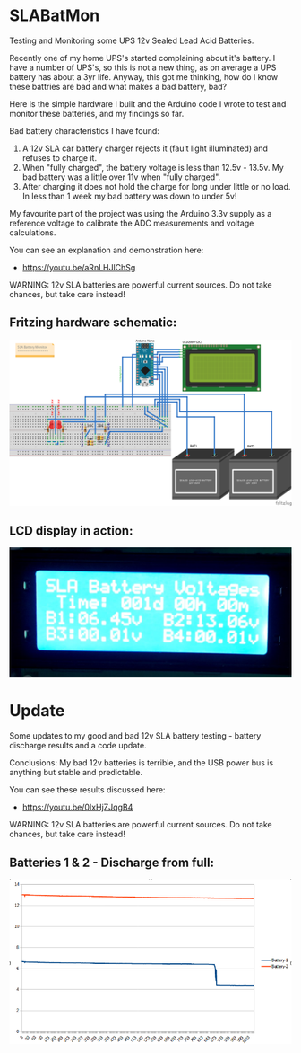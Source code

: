 # SLABatMon
Testing and Monitoring some UPS 12v Sealed Lead Acid Batteries.

Recently one of my home UPS's started complaining about it's battery. I have a number of UPS's, so this is not a new thing, as on average a UPS battery has about a 3yr life. Anyway, this got me thinking, how do I know these battries are bad and what makes a bad battery, bad?

Here is the simple hardware I built and the Arduino code I wrote to test and monitor these batteries, and my findings so far.

Bad battery characteristics I have found:
1. A 12v SLA car battery charger rejects it (fault light illuminated) and refuses to charge it.
2. When "fully charged", the battery voltage is less than 12.5v - 13.5v. My bad battery was a little over 11v when "fully charged".
3. After charging it does not hold the charge for long under little or no load. In less than 1 week my bad battery was down to under 5v!

My favourite part of the project was using the Arduino 3.3v supply as a reference voltage to calibrate the ADC measurements and voltage calculations.

You can see an explanation and demonstration here:
 - https://youtu.be/aRnLHJlChSg

WARNING: 12v SLA batteries are powerful current sources. Do not take chances, but take care instead!

## Fritzing hardware schematic:
![](SLABatMon_bb.png)

## LCD display in action:
![](WIN_20220704_19_37_20_Pro.jpg)

# Update
Some updates to my good and bad 12v SLA battery testing - battery discharge results and a code update.

Conclusions: My bad 12v batteries is terrible, and the USB power bus is anything but stable and predictable.

You can see these results discussed here:
 - https://youtu.be/0IxHjZJqgB4

WARNING: 12v SLA batteries are powerful current sources. Do not take chances, but take care instead!

## Batteries 1 & 2 - Discharge from full:
![](DischargeRates.png)
